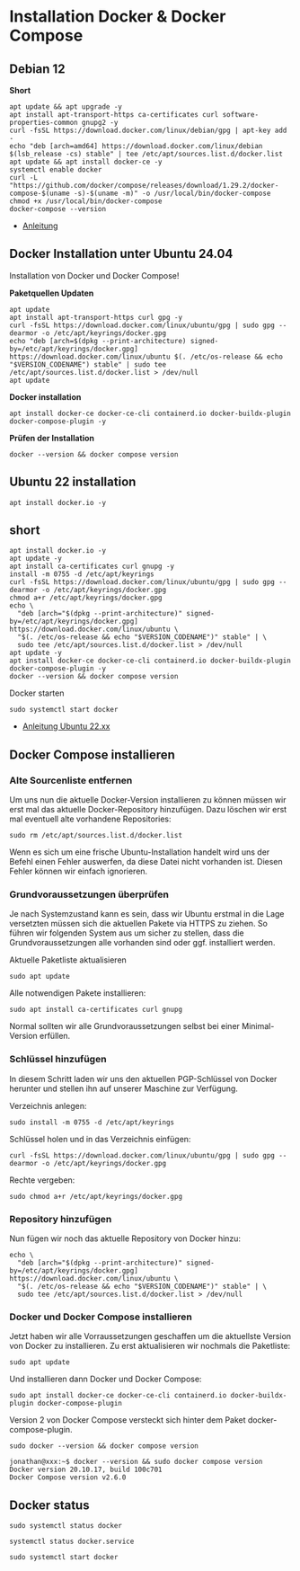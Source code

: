 # Installation Docker & Docker Compose

## Debian 12 

**Short**

```
apt update && apt upgrade -y
apt install apt-transport-https ca-certificates curl software-properties-common gnupg2 -y
curl -fsSL https://download.docker.com/linux/debian/gpg | apt-key add -
echo "deb [arch=amd64] https://download.docker.com/linux/debian $(lsb_release -cs) stable" | tee /etc/apt/sources.list.d/docker.list
apt update && apt install docker-ce -y
systemctl enable docker
curl -L "https://github.com/docker/compose/releases/download/1.29.2/docker-compose-$(uname -s)-$(uname -m)" -o /usr/local/bin/docker-compose
chmod +x /usr/local/bin/docker-compose
docker-compose --version
```



 + [Anleitung](https://reintech.io/blog/setting-up-docker-docker-compose-debian-12)

## Docker Installation unter Ubuntu 24.04
Installation von Docker und Docker Compose!

**Paketquellen Updaten**

```
apt update
apt install apt-transport-https curl gpg -y
curl -fsSL https://download.docker.com/linux/ubuntu/gpg | sudo gpg --dearmor -o /etc/apt/keyrings/docker.gpg
echo "deb [arch=$(dpkg --print-architecture) signed-by=/etc/apt/keyrings/docker.gpg] https://download.docker.com/linux/ubuntu $(. /etc/os-release && echo "$VERSION_CODENAME") stable" | sudo tee /etc/apt/sources.list.d/docker.list > /dev/null
apt update
```
**Docker installation**

```
apt install docker-ce docker-ce-cli containerd.io docker-buildx-plugin docker-compose-plugin -y
```

**Prüfen der Installation**

```
docker --version && docker compose version
```



## Ubuntu 22 installation

```
apt install docker.io -y
```

## short
```
apt install docker.io -y
apt update -y
apt install ca-certificates curl gnupg -y
install -m 0755 -d /etc/apt/keyrings 
curl -fsSL https://download.docker.com/linux/ubuntu/gpg | sudo gpg --dearmor -o /etc/apt/keyrings/docker.gpg
chmod a+r /etc/apt/keyrings/docker.gpg
echo \
  "deb [arch="$(dpkg --print-architecture)" signed-by=/etc/apt/keyrings/docker.gpg] https://download.docker.com/linux/ubuntu \
  "$(. /etc/os-release && echo "$VERSION_CODENAME")" stable" | \
  sudo tee /etc/apt/sources.list.d/docker.list > /dev/null
apt update -y
apt install docker-ce docker-ce-cli containerd.io docker-buildx-plugin docker-compose-plugin -y
docker --version && docker compose version
```
Docker starten

    sudo systemctl start docker


+ [Anleitung Ubuntu 22.xx](https://goneuland.de/docker-docker-compose-v2-auf-ubuntu-22-04-lts-installieren/)

## Docker Compose installieren

### Alte Sourcenliste entfernen

Um uns nun die aktuelle Docker-Version installieren zu können müssen wir erst mal das aktuelle Docker-Repository hinzufügen. Dazu löschen wir erst mal eventuell alte vorhandene Repositories:

```
sudo rm /etc/apt/sources.list.d/docker.list
```
Wenn es sich um eine frische Ubuntu-Installation handelt wird uns der Befehl einen Fehler auswerfen, da diese Datei nicht vorhanden ist. Diesen Fehler können wir einfach ignorieren.

### Grundvoraussetzungen überprüfen

Je nach Systemzustand kann es sein, dass wir Ubuntu erstmal in die Lage versetzten müssen sich die aktuellen Pakete via HTTPS zu ziehen. So führen wir folgenden System aus um sicher zu stellen, dass die Grundvoraussetzungen alle vorhanden sind oder ggf. installiert werden.

Aktuelle Paketliste aktualisieren

```
sudo apt update
```

Alle notwendigen Pakete installieren:

```
sudo apt install ca-certificates curl gnupg
```

Normal sollten wir alle Grundvoraussetzungen selbst bei einer Minimal-Version erfüllen.

### Schlüssel hinzufügen

In diesem Schritt laden wir uns den aktuellen PGP-Schlüssel von Docker herunter und stellen ihn auf unserer Maschine zur Verfügung.

Verzeichnis anlegen:

```
sudo install -m 0755 -d /etc/apt/keyrings
```

Schlüssel holen und in das Verzeichnis einfügen:

```
curl -fsSL https://download.docker.com/linux/ubuntu/gpg | sudo gpg --dearmor -o /etc/apt/keyrings/docker.gpg
```
Rechte vergeben:

```
sudo chmod a+r /etc/apt/keyrings/docker.gpg
```

### Repository hinzufügen

Nun fügen wir noch das aktuelle Repository von Docker hinzu:

```
echo \
  "deb [arch="$(dpkg --print-architecture)" signed-by=/etc/apt/keyrings/docker.gpg] https://download.docker.com/linux/ubuntu \
  "$(. /etc/os-release && echo "$VERSION_CODENAME")" stable" | \
  sudo tee /etc/apt/sources.list.d/docker.list > /dev/null
```

### Docker und Docker Compose installieren

Jetzt haben wir alle Vorraussetzungen geschaffen um die aktuellste Version von Docker zu installieren. Zu erst aktualisieren wir nochmals die Paketliste:

```
sudo apt update
```

Und installieren dann Docker und Docker Compose:

```
sudo apt install docker-ce docker-ce-cli containerd.io docker-buildx-plugin docker-compose-plugin
```

Version 2 von Docker Compose versteckt sich hinter dem Paket docker-compose-plugin.

```
sudo docker --version && docker compose version
```

```
jonathan@xxx:~$ docker --version && sudo docker compose version
Docker version 20.10.17, build 100c701
Docker Compose version v2.6.0
```

## Docker status
```
sudo systemctl status docker
```
    systemctl status docker.service

```
sudo systemctl start docker
```
